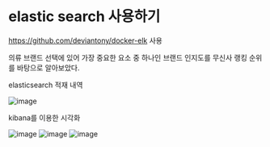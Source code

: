 # elastic search 사용하기
https://github.com/deviantony/docker-elk 사용

의류 브랜드 선택에 있어 가장 중요한 요소 중 하나인 브랜드 인지도를
무신사 랭킹 순위를 바탕으로 알아보았다.


elasticsearch 적재 내역

![image](https://github.com/w00dy2/fashion_elasticsearch/assets/123388251/97f1c0de-e0c8-4f12-b9f3-737ce41feb5d)

kibana를 이용한 시각화

![image](https://github.com/w00dy2/fashion_elasticsearch/assets/123388251/6318c105-b67a-491a-af95-5df9c1b4697d)
![image](https://github.com/w00dy2/fashion_elasticsearch/assets/123388251/507781fd-4c8b-4258-a2ed-7868b33c90ac)
![image](https://github.com/w00dy2/fashion_elasticsearch/assets/123388251/e8e4b6ac-dee6-4522-acd1-dce80e25b9c0)
